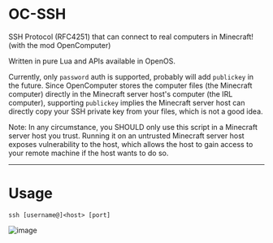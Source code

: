 # OC-SSH

SSH Protocol (RFC4251) that can connect to real computers in Minecraft! (with the mod OpenComputer)

Written in pure Lua and APIs available in OpenOS.

Currently, only `password` auth is supported, probably will add `publickey` in the future. Since OpenComputer stores the computer files (the Minecraft computer) directly in the Minecraft server host's computer (the IRL computer), supporting `publickey` implies the Minecraft server host can directly copy your SSH private key from your files, which is not a good idea.

Note: In any circumstance, you SHOULD only use this script in a Minecraft server host you trust. Running it on an untrusted Minecraft server host exposes vulnerability to the host, which allows the host to gain access to your remote machine if the host wants to do so.

---
# Usage
```
ssh [username@]<host> [port]
```

![image](https://github.com/user-attachments/assets/958bc3c0-2532-41c8-b84a-efa6c97b65e6)
